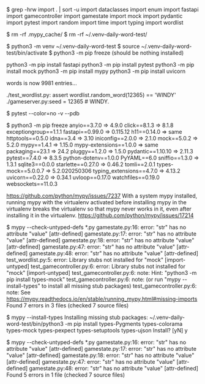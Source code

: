 
$ grep -hrw import . | sort -u
import dataclasses
import enum
import fastapi
import gamecontroller
import gamestate
import mock
import pydantic
import pytest
import random
import time
import typing
import wordlist

$ rm -rf .mypy_cache/
$ rm -rf ~/.venv-daily-word-test/


$ python3 -m venv ~/.venv-daily-word-test
$ source ~/.venv-daily-word-test/bin/activate
$ python3 -m pip freeze
	(should be nothing installed)

python3 -m pip install fastapi
python3 -m pip install pytest
python3 -m pip install mock
python3 -m pip install mypy
python3 -m pip install uvicorn

words is now 9981 entries...

./test_wordlist.py:        assert wordlist.random_word(12365) == 'WINDY'
./gameserver.py:seed = 12365	# WINDY.

$ pytest --color=no -v --pdb

$ python3 -m pip freeze
anyio==3.7.0			=> 4.9.0
click==8.1.3			=> 8.1.8
exceptiongroup==1.1.1
fastapi==0.99.0			=> 0.115.12
h11==0.14.0			=> same
httptools==0.5.0
idna==3.4			=> 3.10
iniconfig==2.0.0		=> 2.1.0
mock==5.0.2			=> 5.2.0
mypy==1.4.1			=> 1.15.0
mypy-extensions==1.0.0		=> same
packaging==23.1			=> 24.2
pluggy==1.2.0			=> 1.5.0
pydantic==1.10.10		=> 2.11.3
pytest==7.4.0			=> 8.3.5
python-dotenv==1.0.0
PyYAML==6.0
sniffio==1.3.0			=> 1.3.1
sqlite3==0.0.0
starlette==0.27.0		=> 0.46.2
tomli==2.0.1
types-mock==5.0.0.7		=> 5.2.020250306
typing_extensions==4.7.0	=> 4.13.2
uvicorn==0.22.0			=> 0.34.1
uvloop==0.17.0
watchfiles==0.19.0
websockets==11.0.3


https://github.com/python/mypy/issues/7237
	With a system mypy installed, running mypy with the virtualenv
	activated before installing mypy in the virtualenv breaks the
	virtualenv so that mypy never works in it, even after installing
	it in the virtualenv.
https://github.com/python/mypy/issues/17214


$ mypy --check-untyped-defs *.py
    gamestate.py:16: error: "str" has no attribute "value"  [attr-defined]
    gamestate.py:17: error: "str" has no attribute "value"  [attr-defined]
    gamestate.py:18: error: "str" has no attribute "value"  [attr-defined]
    gamestate.py:47: error: "str" has no attribute "value"  [attr-defined]
    gamestate.py:48: error: "str" has no attribute "value"  [attr-defined]
    test_wordlist.py:5: error: Library stubs not installed for "mock"  [import-untyped]
    test_gamecontroller.py:6: error: Library stubs not installed for "mock"  [import-untyped]
    test_gamecontroller.py:6: note: Hint: "python3 -m pip install types-mock"
    test_gamecontroller.py:6: note: (or run "mypy --install-types" to install all missing stub packages)
    test_gamecontroller.py:6: note: See https://mypy.readthedocs.io/en/stable/running_mypy.html#missing-imports
    Found 7 errors in 3 files (checked 7 source files)

$ mypy --install-types
    Installing missing stub packages:
    ~/.venv-daily-word-test/bin/python3 -m pip install types-Pygments types-colorama types-mock types-pexpect types-setuptools types-ujson
    Install? [yN] y

$ mypy --check-untyped-defs *.py
    gamestate.py:16: error: "str" has no attribute "value"  [attr-defined]
    gamestate.py:17: error: "str" has no attribute "value"  [attr-defined]
    gamestate.py:18: error: "str" has no attribute "value"  [attr-defined]
    gamestate.py:47: error: "str" has no attribute "value"  [attr-defined]
    gamestate.py:48: error: "str" has no attribute "value"  [attr-defined]
    Found 5 errors in 1 file (checked 7 source files)
